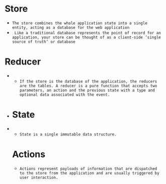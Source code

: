 # Store

 -  `The store combines the whole application state into a single entity, acting as a database for the web application`
 -  ` Like a traditional database represents the point of record for an application, your store can be thought of as a client-side ‘single source of truth’ or database`

# Reducer

- - `If the store is the database of the application, the reducers are the tables. A reducer is a pure function that accepts two parameters, an action and the previous state with a type and optional data associated with the event.`

- # State
- - `State is a single immutable data structure.`

  # Actions
  - `Actions represent payloads of information that are dispatched to the store from the application and are usually triggered by user interaction.`  
